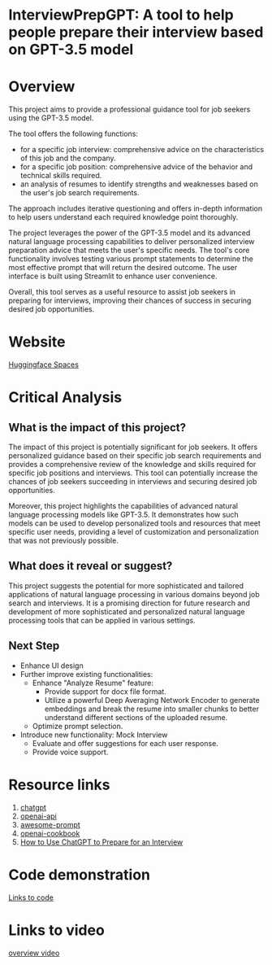 # InterviewPrepGPT: A tool to help people prepare their interview based on GPT-3.5 model

# Overview
This project aims to provide a professional guidance tool for job seekers using the GPT-3.5 model. 

The tool offers the following functions:
- for a specific job interview: comprehensive advice on the characteristics of this job and the company.
- for a specific job position: comprehensive advice of the behavior and technical skills required.  
- an analysis of resumes to identify strengths and weaknesses based on the user's job search requirements. 

The approach includes iterative questioning and offers in-depth information to help users understand each required knowledge point thoroughly.

The project leverages the power of the GPT-3.5 model and its advanced natural language processing capabilities to deliver personalized interview preparation advice that meets the user's specific needs. The tool's core functionality involves testing various prompt statements to determine the most effective prompt that will return the desired outcome. The user interface is built using Streamlit to enhance user convenience.

Overall, this tool serves as a useful resource to assist job seekers in preparing for interviews, improving their chances of success in securing desired job opportunities.

# Website
[Huggingface Spaces](https://huggingface.co/spaces/hydai/InterviewPrepGPT)


# Critical Analysis

## What is the impact of this project? 
The impact of this project is potentially significant for job seekers. It offers personalized guidance based on their specific job search requirements and provides a comprehensive review of the knowledge and skills required for specific job positions and interviews. This tool can potentially increase the chances of job seekers succeeding in interviews and securing desired job opportunities.

Moreover, this project highlights the capabilities of advanced natural language processing models like GPT-3.5. It demonstrates how such models can be used to develop personalized tools and resources that meet specific user needs, providing a level of customization and personalization that was not previously possible.

## What does it reveal or suggest? 
This project suggests the potential for more sophisticated and tailored applications of natural language processing in various domains beyond job search and interviews. It is a promising direction for future research and development of more sophisticated and personalized natural language processing tools that can be applied in various settings.

## Next Step
- Enhance UI design
- Further improve existing functionalities:
  - Enhance "Analyze Resume" feature:
      - Provide support for docx file format.
      - Utilize a powerful Deep Averaging Network Encoder to generate embeddings and break the resume into smaller chunks to better understand different sections of the uploaded resume.
  - Optimize prompt selection.
- Introduce new functionality: Mock Interview
  - Evaluate and offer suggestions for each user response.
  - Provide voice support.


# Resource links

1. [chatgpt](https://chat.openai.com/)
2. [openai-api](https://platform.openai.com/docs/api-reference/introduction)
3. [awesome-prompt](https://github.com/f/awesome-chatgpt-prompts)
4. [openai-cookbook](https://github.com/openai/openai-cookbook)
5. [How to Use ChatGPT to Prepare for an Interview](https://www.griproom.com/fun/how-to-use-chatgpt-to-prepare-for-an-interview)


# Code demonstration
[Links to code](app.py)

# Links to video
[overview video](https://drive.google.com/file/d/1Z_0-nYyAei59TAUIo3FXfH6U8Iz1kObL/view?usp=sharing)